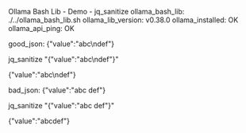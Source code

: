 Ollama Bash Lib - Demo - jq_sanitize
ollama_bash_lib: ./../ollama_bash_lib.sh
ollama_lib_version: v0.38.0
ollama_installed: OK
ollama_api_ping: OK

good_json: {"value":"abc\ndef"}

jq_sanitize "{"value":"abc\ndef"}"

{"value":"abc\ndef"}


bad_json: {"value":"abc
def"}

jq_sanitize "{"value":"abc
def"}"

{"value":"abcdef"}
